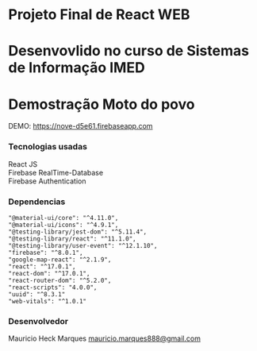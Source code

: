 
# Projeto Final de React WEB
# Desenvovlido no curso de Sistemas de Informação IMED

# Demostração Moto do povo
DEMO: https://nove-d5e61.firebaseapp.com

### Tecnologias usadas
React JS<br/>
Firebase RealTime-Database<br/>
Firebase Authentication

### Dependencias
    "@material-ui/core": "^4.11.0",
    "@material-ui/icons": "^4.9.1",
    "@testing-library/jest-dom": "^5.11.4",
    "@testing-library/react": "^11.1.0",
    "@testing-library/user-event": "^12.1.10",
    "firebase": "^8.0.1",
    "google-map-react": "^2.1.9",
    "react": "^17.0.1",
    "react-dom": "^17.0.1",
    "react-router-dom": "^5.2.0",
    "react-scripts": "4.0.0",
    "uuid": "^8.3.1"
    "web-vitals": "^1.0.1"

### Desenvolvedor
Mauricio Heck Marques
mauricio.marques888@gmail.com

